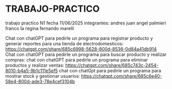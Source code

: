 # TRABAJO-PRACTICO
trabajo practico N1 
fecha 11/06/2025
integrantes:
andres juan 
angel palmieri
franco la regina 
fernando marelli

Chat con chatGPT para pedirle un programa para registrar producto y generar reportes para una tienda de electrodomesticos: https://chatgpt.com/share/685c6998-5628-800d-8536-0d84a41db914
Chat con chatGPT para pedirle un programa para buscar producto y realizar compras:
chat con chatGPT para pedirle un programa para eliminar productos y realizar ventas: https://chatgpt.com/share/685c743c-2454-8010-b4a5-9b1c111e5ef5
chat con chatGpt para pedirle un programa para mostrar stock y gestionar usuarios: https://chatgpt.com/share/685c6e40-58e4-800d-ade3-78e4cef3104b
